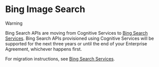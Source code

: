 # Bing Image Search

>[!WARNING]
> Bing Search APIs are moving from Cognitive Services to
[Bing Search Services](https://aka.ms/cogsvcs/bingmove). Bing Search APIs provisioned using Cognitive Services will be supported
for the next three years or until the end of your Enterprise Agreement,
whichever happens first.
>
> For migration instructions, see [Bing Search Services](https://aka.ms/cogsvcs/bingmigration).